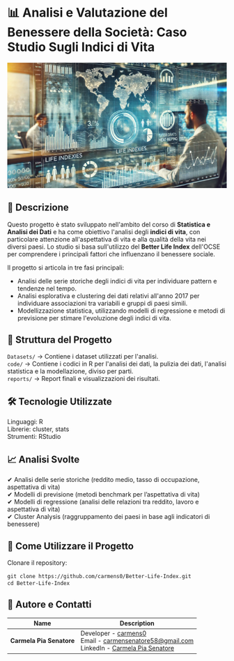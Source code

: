 # 📊 Analisi e Valutazione del Benessere della Società: Caso Studio Sugli Indici di Vita


<img src="./fig/immagine.png" width="800" class="center">

## 📖 Descrizione
Questo progetto è stato sviluppato nell'ambito del corso di **Statistica e Analisi dei Dati** e ha come obiettivo l'analisi degli **indici di vita**, con particolare attenzione all'aspettativa di vita e alla qualità della vita nei diversi paesi. Lo studio si basa sull'utilizzo del **Better Life Index** dell'OCSE per comprendere i principali fattori che influenzano il benessere sociale.

Il progetto si articola in tre fasi principali:

- Analisi delle serie storiche degli indici di vita per individuare pattern e tendenze nel tempo.
- Analisi esplorativa e clustering dei dati relativi all'anno 2017 per individuare associazioni tra variabili e gruppi di paesi simili.
- Modellizzazione statistica, utilizzando modelli di regressione e metodi di previsione per stimare l'evoluzione degli indici di vita.
## 📂 Struttura del Progetto
`Datasets/` → Contiene i dataset utilizzati per l'analisi.\
`code/` → Contiene i  codici in R per l'analisi dei dati, la pulizia dei dati, l'analisi statistica e la modellazione, diviso per parti.\
`reports/` → Report finali e visualizzazioni dei risultati.
## 🛠️ Tecnologie Utilizzate
Linguaggi: R\
Librerie: cluster, stats\
Strumenti: RStudio
## 📈 Analisi Svolte
✔ Analisi delle serie storiche (reddito medio, tasso di occupazione, aspettativa di vita)\
✔ Modelli di previsione (metodi benchmark per l’aspettativa di vita)\
✔ Modelli di regressione (analisi delle relazioni tra reddito, lavoro e aspettativa di vita)\
✔ Cluster Analysis (raggruppamento dei paesi in base agli indicatori di benessere)

## 🚀 Come Utilizzare il Progetto
Clonare il repository:

```
git clone https://github.com/carmens0/Better-Life-Index.git
cd Better-Life-Index
```

## 📌 Autore e Contatti
| Name                | Description                                                                                       |
|---------------------|---------------------------------------------------------------------------------------------------|
| **Carmela Pia Senatore** | Developer - [carmens0](https://github.com/carmens0) <br> Email - [carmensenatore58@gmail.com](mailto:carmensenatore58@gmail.com) <br> LinkedIn - [Carmela Pia Senatore](https://linkedin.com/in/carmela-pia-senatore-ba1797207) |


